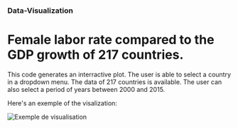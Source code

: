 ### Data-Visualization
# Female labor rate compared to the GDP growth of 217 countries.  

This code generates an interractive plot. The user is able to select a country in a dropdown menu. The data of 217 countries is available. 
The user can also select a period of years between 2000 and 2015.  


Here's an exemple of the visalization:

![Exemple de visualisation](https://user-images.githubusercontent.com/56725248/67621226-bd429a00-f80e-11e9-98a7-7639ad414cdc.PNG)
